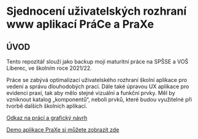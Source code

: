 # Sjednocení uživatelských rozhraní www aplikací PráCe a PraXe

## ÚVOD
Tento repozitář slouží jako backup mojí maturitní práce na SPŠSE a VOŠ Liberec, ve školním roce 2021/22.

Práce se zabývá optimalizací uživatelského rozhraní školní aplikace pro vedení a správu dlouhodobých prací. Dále také úpravou UX aplikace pro evidenci praxí, tak aby mělo stejné vizuální a funkční prvky. Měl by vzniknout katalog „komponentů“, neboli prvků, které budou využitelné při tvorbě dalších školních aplikací.

[Odkaz na prácí a grafický návrh](https://drive.google.com/drive/folders/1Zl0xKd8xJEw7ajgXXaIY8Il2m1TX2ZgM?usp=sharing)

[Demo aplikace PraXe si můžete zobrazit zde](https://ondra2305.github.io/internship-theses_webapp/)
